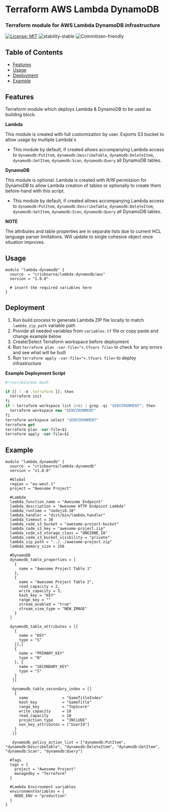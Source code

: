 # Terraform AWS Lambda DynamoDB

### Terraform module for AWS Lambda DynamoDB infrastructure
[![License: MIT](https://img.shields.io/badge/License-MIT-brightgreen.svg)](https://opensource.org/licenses/MIT)
![stability-stable](https://img.shields.io/badge/stability-stable-brightgreen.svg)
![Commitizen-friendly](https://img.shields.io/badge/commitizen-friendly-brightgreen.svg)
## Table of Contents
* [Features](#features)
* [Usage](#usage)
* [Deployment](#deployment)
* [Example](#example)

## Features
Terraform module which deploys Lambda & DynamoDB to be used as building block. 

**Lambda**

This module is created with full customization by user.
Exports S3 bucket to allow usage by multiple Lambda's
- This module by default, if created allows accompanying Lambda access to `dynamodb:PutItem`, `dynamodb:DescribeTable`, `dynamodb:DeleteItem`, `dynamodb:GetItem`, `dynamodb:Scan`, `dynamodb:Query` all DynamoDB tables.


**DynamoDB**

This module is optional. Lambda is created with R/W permission for DynamoDB to allow Lambda creation of tables or optionally to create them before-hand with this script.
- This module by default, if created allows accompanying Lambda access to `dynamodb:PutItem`, `dynamodb:DescribeTable`, `dynamodb:DeleteItem`, `dynamodb:GetItem`, `dynamodb:Scan`, `dynamodb:Query` all DynamoDB tables.

**NOTE**

The attributes and table properties are in separate lists due to current HCL language parser limitations. Will update to single cohesive object once situation improves.
## Usage
```hcl-terraform
module "lambda-dynamodb" {
  source  = "crisboarna/lambda-dynamodb/aws"
  version = "1.0.0"

  # insert the required variables here
}
```

## Deployment
1. Run build process to generate Lambda ZIP file locally to match `lambda_zip_path` variable path
2. Provide all needed variables from `variables.tf` file or copy paste and change example below
3. Create/Select Terraform workspace before deployment
4. Run `terraform plan -var-file="<.tfvars file>` to check for any errors and see what will be built
5. Run `terraform apply -var-file="<.tfvars file>` to deploy infrastructure

**Example Deployment Script**
```js
#!/usr/bin/env bash

if [[ ! -d .terraform ]]; then
  terraform init
fi
if ! terraform workspace list 2>&1 | grep -qi "$ENVIRONMENT"; then
  terraform workspace new "$ENVIRONMENT"
fi
terraform workspace select "$ENVIRONMENT"
terraform get
terraform plan -var-file=$1
terraform apply -var-file=$1
```

## Example
```hcl-terraform
module "lambda_dynamodb" {
  source  = "crisboarna/lambda-dynamodb"
  version = "v1.0.0"

  #Global
  region = "eu-west-1"
  project = "Awesome Project"
   
  #Lambda
  lambda_function_name = "Awesome Endpoint"
  lambda_description = "Awesome HTTP Endpoint Lambda"
  lambda_runtime = "nodejs8.10"
  lambda_handler = "dist/bin/lambda.handler"
  lambda_timeout = 30
  lambda_code_s3_bucket = "awesome-project-bucket"
  lambda_code_s3_key = "awesome-project.zip"
  lambda_code_s3_storage_class = "ONEZONE_IA"
  lambda_code_s3_bucket_visibility = "private"
  lambda_zip_path = "../../awesome-project.zip"
  lambda_memory_size = 256
  
  #DynamoDB
  dynamodb_table_properties = [
    { 
      name = "Awesome Project Table 1"
    },
    {
      name = "Awesome Project Table 2",
      read_capacity = 2,
      write_capacity = 3,
      hash_key = "KEY"
      range_key = ""
      stream_enabled = "true"
      stream_view_type = "NEW_IMAGE"
    }
  ]
  
  dynamodb_table_attributes = [[
    {
      name = "KEY"
      type = "S"
    }],[
    {
      name = "PRIMARY_KEY"
      type = "N"
    }, {
      name = "SECONDARY_KEY"
      type = "S"
    }
   ]]
   
   dynamodb_table_secondary_index = [[
    {
      name               = "GameTitleIndex"
      hash_key           = "GameTitle"
      range_key          = "TopScore"
      write_capacity     = 10
      read_capacity      = 10
      projection_type    = "INCLUDE"
      non_key_attributes = ["UserId"]
    }
   ]]
   
   dynamodb_policy_action_list = ["dynamodb:PutItem", "dynamodb:DescribeTable", "dynamodb:DeleteItem", "dynamodb:GetItem", "dynamodb:Scan", "dynamodb:Query"]
    
  #Tags
  tags = {
    project = "Awesome Project"
    managedby = "Terraform"
  }
  
  #Lambda Environment variables
  environmentVariables = {
    NODE_ENV = "production"
  }
}
```